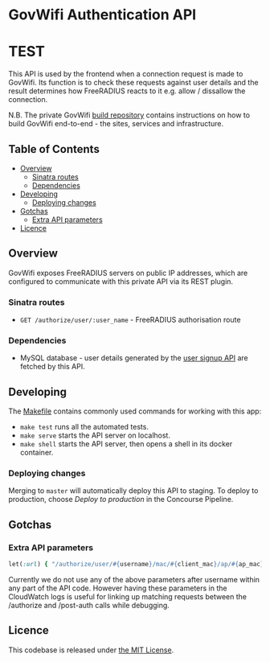 # GovWifi Authentication API
# TEST

This API is used by the frontend when a connection request is made to GovWifi.
Its function is to check these requests against user details and the result determines how FreeRADIUS reacts to it e.g. allow / dissallow the connection.

N.B. The private GovWifi [build repository][build-repo] contains instructions on how to build GovWifi end-to-end - the sites, services and infrastructure.

## Table of Contents

* [Overview](#overview)
  * [Sinatra routes](#sinatra-routes)
  * [Dependencies](#dependencies)
* [Developing](#developing)
  * [Deploying changes](#deploying-changes)
* [Gotchas](#gotchas)
  * [Extra API parameters](#extra-API-parameters)
* [Licence](#licence)

## Overview

GovWifi exposes FreeRADIUS servers on public IP addresses, which are configured
to communicate with this private API via its REST plugin.

### Sinatra routes

* `GET /authorize/user/:user_name`  - FreeRADIUS authorisation route

### Dependencies

* MySQL database - user details generated by the [user signup API][user-signup-api]
  are fetched by this API.

## Developing

The [Makefile][makefile] contains commonly used commands for working with this app:

* `make test` runs all the automated tests.
* `make serve` starts the API server on localhost.
* `make shell` starts the API server, then opens a shell in its docker container.

### Deploying changes

Merging to `master` will automatically deploy this API to staging.
To deploy to production, choose _Deploy to production_ in the Concourse Pipeline.

## Gotchas

### Extra API parameters

```ruby
let(:url) { "/authorize/user/#{username}/mac/#{client_mac}/ap/#{ap_mac}/site/#{ap_ip_address}/apg/#{ap_aruba_name}/mdn/#{ap_meraki_name}" }
```

Currently we do not use any of the above parameters after username
within any part of the API code. However having these parameters in the
CloudWatch logs is useful for linking up matching requests between the
/authorize and /post-auth calls while debugging.

## Licence

This codebase is released under [the MIT License][mit].

[mit]: LICENCE
[build-repo]:https://github.com/alphagov/govwifi-build
[user-signup-api]: https://github.com/alphagov/govwifi-user-signup-api/pull/33
[makefile]: https://github.com/alphagov/govwifi-authentication-api/blob/master/Makefile
